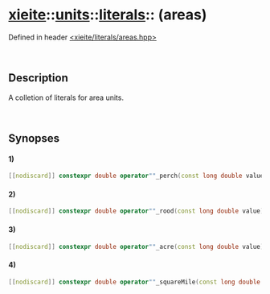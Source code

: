 # [xieite](../../../../xieite.md)\:\:[units](../../../units.md)\:\:[literals](../literals.md)\:\: \(areas\)
Defined in header [<xieite/literals/areas.hpp>](../../../include/xieite/literals/areas.hpp)

&nbsp;

## Description
A colletion of literals for area units.

&nbsp;

## Synopses
#### 1)
```cpp
[[nodiscard]] constexpr double operator""_perch(const long double value) noexcept;
```
#### 2)
```cpp
[[nodiscard]] constexpr double operator""_rood(const long double value) noexcept;
```
#### 3)
```cpp
[[nodiscard]] constexpr double operator""_acre(const long double value) noexcept;
```
#### 4)
```cpp
[[nodiscard]] constexpr double operator""_squareMile(const long double value) noexcept;
```
